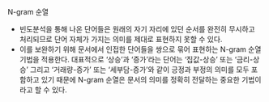 N-gram 순열

* 빈도분석을 통해 나온 단어들은 원래의 자기 자리에 있던 순서를 완전히 무시하고 처리되므로 단어 자체가 가지는 의미를 제대로 표현하지 못할 수 있다. 
* 이를 보완하기 위해 문서에서 인접한 단어들을 쌍으로 묶어 표현하는 N-gram 순열 기법을 적용한다. 대표적으로 ‘상승’과 ‘증가’라는 단어는 ‘집값-상승’ 또는 ‘금리-상승’ 그리고 ‘거래량-증가’ 또는 ‘세부담-증가’와 같이 긍정과 부정의 의미를 모두 포함하고 있기 때문에 N-gram 순열은 문서의 의미를 정확히 전달하는 중요한 기법이라고 할 수 있다.
